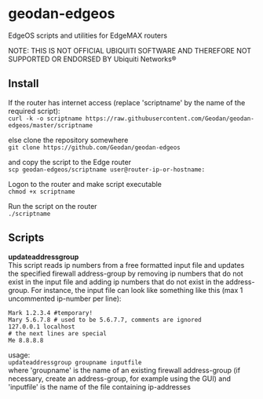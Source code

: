# geodan-edgeos
EdgeOS scripts and utilities for EdgeMAX routers

NOTE: THIS IS NOT OFFICIAL UBIQUITI SOFTWARE AND THEREFORE NOT SUPPORTED OR ENDORSED BY Ubiquiti Networks®

## Install
If the router has internet access (replace 'scriptname' by the name of the required script):  
`curl -k -o scriptname https://raw.githubusercontent.com/Geodan/geodan-edgeos/master/scriptname`

else clone the repository somewhere  
`git clone https://github.com/Geodan/geodan-edgeos`

and copy the script to the Edge router  
`scp geodan-edgeos/scriptname user@router-ip-or-hostname:`

Logon to the router and make script executable  
`chmod +x scriptname`

Run the script on the router  
`./scriptname`

## Scripts
**updateaddressgroup**  
This script reads ip numbers from a free formatted input file and updates the specified firewall address-group by removing ip numbers that do not exist 
in the input file and adding ip numbers that do not exist in the address-group. For instance, the input file can look like something like this (max 1 uncommented ip-number per line):  
```
Mark 1.2.3.4 #temporary!
Mary 5.6.7.8 # used to be 5.6.7.7, comments are ignored
127.0.0.1 localhost
# the next lines are special
Me 8.8.8.8
``` 
usage:  
`updateaddressgroup groupname inputfile`  
where 'groupname' is the name of an existing firewall address-group (if necessary, create an address-group, for example using the GUI)
and 'inputfile' is the name of the file containing ip-addresses
